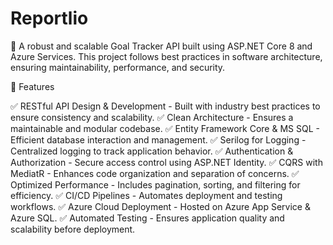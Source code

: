 # Reportlio
🚀 A robust and scalable Goal Tracker API built using ASP.NET Core 8 and Azure Services. This project follows best practices in software architecture, ensuring maintainability, performance, and security.

🌟 Features

✅ RESTful API Design & Development - Built with industry best practices to ensure consistency and scalability.
✅ Clean Architecture - Ensures a maintainable and modular codebase.
✅ Entity Framework Core & MS SQL - Efficient database interaction and management.
✅ Serilog for Logging - Centralized logging to track application behavior.
✅ Authentication & Authorization - Secure access control using ASP.NET Identity.
✅ CQRS with MediatR - Enhances code organization and separation of concerns.
✅ Optimized Performance - Includes pagination, sorting, and filtering for efficiency.
✅ CI/CD Pipelines - Automates deployment and testing workflows.
✅ Azure Cloud Deployment - Hosted on Azure App Service & Azure SQL.
✅ Automated Testing - Ensures application quality and scalability before deployment.

